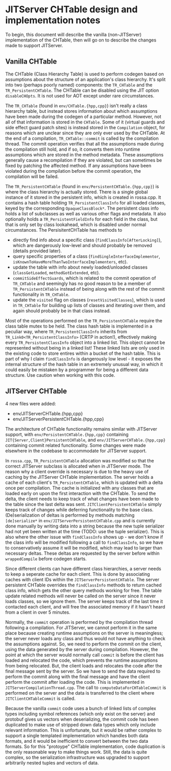 <!--
Copyright (c) 2018, 2019 IBM Corp. and others

This program and the accompanying materials are made available under
the terms of the Eclipse Public License 2.0 which accompanies this
distribution and is available at https://www.eclipse.org/legal/epl-2.0/
or the Apache License, Version 2.0 which accompanies this distribution and
is available at https://www.apache.org/licenses/LICENSE-2.0.

This Source Code may also be made available under the following
Secondary Licenses when the conditions for such availability set
forth in the Eclipse Public License, v. 2.0 are satisfied: GNU
General Public License, version 2 with the GNU Classpath
Exception [1] and GNU General Public License, version 2 with the
OpenJDK Assembly Exception [2].

[1] https://www.gnu.org/software/classpath/license.html
[2] http://openjdk.java.net/legal/assembly-exception.html

SPDX-License-Identifier: EPL-2.0 OR Apache-2.0 OR GPL-2.0 WITH Classpath-exception-2.0 OR LicenseRef-GPL-2.0 WITH Assembly-exception
-->

# JITServer CHTable design and implementation notes

To begin, this document will describe the vanilla (non-JITServer) implementation of the CHTable, then will go on to describe the
changes made to support JITServer.

## Vanilla CHTable

The CHTable (Class Hierarchy Table) is used to perform codegen based on assumptions about the structure of an application's
class hierarchy. It's split into two (perhaps poorly named) components: the `TR_CHTable` and the `TR_PersistentCHTable`. The
CHTable can be disabled using the JIT option `disableCHOpts`. It is not used for AOT except under rare circumstances.

The `TR_CHTable` (found in `env/CHTable.{hpp,cpp}`) isn't really a class hierarchy table, but instead stores information about
which assumptions have been made during the codegen of a particular method. However, not all of that information is stored in the
`CHTable`. Some of it (virtual guards and side effect guard patch sites) is instead stored in the `Compilation` object, for
reasons which are unclear since they are only ever used by the CHTable. At the end of a compilation, `TR_CHTable::commit` is
called by the compilation thread. The commit operation verifies that all the assumptions made during the compilation still hold,
and if so, it converts them into runtime assumptions which are stored in the method metadata. These assumptions generally
cause a recompilation if they are violated, but can sometimes be fixed by patching the affected method. If any assumptions
have been violated during the compilation before the commit operation, the compilation will be failed.

The `TR_PersistentCHTable` (found in `env/PersistentCHTable.{hpp,cpp}`) is where the class hierarchy is actually stored. There
is a single global instance of it stored in the persistent info, which is created in rossa.cpp. It
contains a hash table holding `TR_PersistentClassInfo` for all loaded classes, keyed by the corresponding `OpaqueClassBlock*`.
The persistent class info holds a list of subclasses as well as various other flags and metadata. It also optionally holds a
`TR_PersistentFieldInfo` for each field in the class, but that is only set by class lookahead, which is disabled under normal
circumstances. The PersisitentCHTable has methods to

- directly find info about a specific class (`findClassInfo[AfterLocking]`), which are dangerously low-level and should probably
be removed (details provided later).
- query specific properties of a class (`findSingleInterfaceImplementor`, `isKnownToHaveMoreThanTwoInterfaceImplementers`, etc).
- update the table with info about newly loaded/unloaded classes (`classGotLoaded`, `methodGotExtended`, etc).
- `commitSideEffectGuards`, which is related to the commit operation of `TR_CHTable` and seemingly has no good reason
to be a member of `TR_PersistentCHTable` instead of being along with the rest of the commit functionality in `TR_CHTable`.
- update the `visited` flag on classes (`resetVisitedClasses`), which is used in `TR_CHTable` for building up lists of classes
and iterating over them, and again should probably be in that class instead.

Most of the operations performed on the `TR_PersistentCHTable` require the class table mutex to be held. The class hash table is
implemented in a peculiar way, where `TR_PersistentClassInfo` inherits from `TR_Link0<TR_PersistentClassInfo>` (CRTP in action!),
effectively making every `TR_PersistentClassInfo` object into a linked list. This object cannot be represented without being in a
linked list! These linked lists are only used in the existing code to store entires within a bucket of the hash table. This is
part of why I claim `findClassInfo` is dangerously low level - it exposes the internal structure of the hash table in an
extremely unusual way, in which it could easily be mistaken by a programmer for being a different data structure. Use caution
when working with this code.

## JITServer CHTable

4 new files were added:

- env/JITServerCHTable.{hpp,cpp}
- env/JITServerPersistentCHTable.{hpp,cpp}

The architecture of CHTable functionality remains similar with JITServer support, with `env/PersistentCHTable.{hpp,cpp}` containing
`JIT{Server,Client}PersistentCHTable`, and `env/JITServerCHTable.{hpp,cpp}` containing commit related functionality. Some changes
were made elsewhere in the codebase to accommodate for JITServer support.

In `rossa.cpp`, `TR_PersistentCHTable` allocation was modified so that the correct JITServer subclass is allocated when in JITServer mode.
The reason why a client override is necessary is due to the heavy use of caching by the JITServer CHTable implementation. The server
holds a cache of each client's `TR_PersistentCHTable`, which is updated with a delta once per compilation. The cache is
initialized with any classes that are loaded early on upon the first interaction with the CHTable. To send the delta, the client
needs to keep track of what changes have been made to the table since the last delta was sent. `JITClientPersistentCHTable`
simply keeps track of changes while deferring functionality to the base class. (De)serialization of deltas is performed by methods
matching `[de]serialize*` in `env/JITServerPersistentCHTable.cpp` and is currently done manually by writing data into a string because
the new tuple serializer had not yet been written at the time (TODO: use the tuple serializer). This is also where the other issue
with `findClassInfo` shows up - we don't know if the class info will be modified following a call to `findClassInfo`, so we have
to conservatively assume it will be modified, which may lead to larger than necessary deltas. These deltas are requested by the
server before within `wrappedCompile` before codegen starts.

Since different clients can have different class hierarchies, a server needs to keep a seperate cache for each client. This is
done by associating caches with client IDs within the `JITServerPersistentCHTable`. The server persistent CHTable overrides
the `findClassInfo` methods to return cached class info, which gets the other query methods working for free. The table update
related methods will never be called on the server since it never loads classes, so we ignore them. The server keeps track of the
last time it contacted each client, and will free the associated memory if it hasn't heard from a client in over 5 minutes.

Normally, the `commit` operation is performed by the compilation thread following a compilation. For JITServer, we cannot perform it in
the same place because creating runtime assumptions on the server is meaningless; the server never loads any class and thus would
not have anything to check the assumptions against. So, we need to perform the commit on the client, using the data generated by
the server during compilation. However, the point at which the server would normally call `commit` is before the client has loaded
and relocated the code, which prevents the runtime assumptions from being relocated. But, the client loads and relocates the code
after the final message sent by the server. So we have to send the data required to perform the commit along with the final
message and have the client perform the commit after loading the code. This is implemented in `JITServerCompilationThread.cpp`. The
call to `computeDataForCHTableCommit` is performed on the server and the data is transferred to the client where
`JITClientCHTableCommit` is called.

Because the vanilla `commit` code uses a bunch of linked lists of complex types including symbol references (which only exist on
the server) and protobuf gives us vectors when deserializing, the commit code has been duplicated to make use of stripped down
data types which only include relevant information. This is unfortunate, but it would be rather complex to support a single
templated implementation which handles both data formats, and it would be inefficient to convert between the two data formats. So
for this "protoype" CHTable implementation, code duplication is the only reasonable way to make things work. Still, the data is
quite complex, so the serialization infrastructure was upgraded to support arbitrarily nested tuples and vectors of data.
